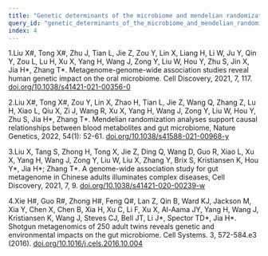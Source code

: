 ```yaml
---
title: "Genetic determinants of the microbiome and mendelian randomization"
query_id: "genetic_determinants_of_the_microbiome_and_mendelian_randomization"
index: 4
---
```


1.Liu X#, Tong X#, Zhu J, Tian L, Jie Z, Zou Y, Lin X, Liang H, Li W, Ju Y, Qin Y, Zou L, Lu H, Xu X, Yang H, Wang J, Zong Y, Liu W, Hou Y, Zhu S, Jin X, Jia H*, Zhang T*. Metagenome-genome-wide association studies reveal human genetic impact on the oral microbiome. Cell Discovery, 2021, 7, 117. [doi.org/10.1038/s41421-021-00356-0](https://www.doi.org/10.1038/s41421-021-00356-0)

2.Liu X#, Tong X#, Zou Y, Lin X, Zhao H, Tian L, Jie Z, Wang Q, Zhang Z, Lu H, Xiao L, Qiu X, Zi J, Wang R, Xu X, Yang H, Wang J, Zong Y, Liu W, Hou Y, Zhu S, Jia H*, Zhang T*. Mendelian randomization analyses support causal relationships between blood metabolites and gut microbiome, Nature Genetics, 2022, 54(1): 52-61. [doi.org/10.1038/s41588-021-00968-y](https://www.doi.org/10.1038/s41421-021-00356-0)

3.Liu X, Tang S, Zhong H, Tong X, Jie Z, Ding Q, Wang D, Guo R, Xiao L, Xu X, Yang H, Wang J, Zong Y, Liu W, Liu X, Zhang Y, Brix S, Kristiansen K, Hou Y*, Jia H*; Zhang T*. A genome-wide association study for gut metagenome in Chinese adults illuminates complex diseases, Cell Discovery, 2021, 7, 9. [doi.org/10.1038/s41421-020-00239-w](https://www.doi.org/10.1038/s41421-021-00356-0)

4.Xie H#, Guo R#, Zhong H#, Feng Q#, Lan Z, Qin B, Ward KJ, Jackson M, Xia Y, Chen X, Chen B, Xia H, Xu C, Li F, Xu X, Al-Aama JY, Yang H, Wang J, Kristiansen K, Wang J, Steves CJ, Bell JT, Li J*, Spector TD*, Jia H*. Shotgun metagenomics of 250 adult twins reveals genetic and environmental impacts on the gut microbiome. Cell Systems. 3, 572-584.e3 (2016). [doi.org/10.1016/j.cels.2016.10.004](https://www.doi.org/10.1038/s41421-021-00356-0)
